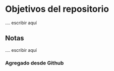 # Objetivos del repositorio
.... escribir aquí

## Notas
.... escribir aquí

### Agregado desde Github

